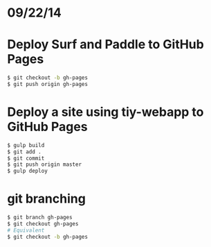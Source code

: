 # 09/22/14

# Deploy Surf and Paddle to GitHub Pages

```sh
$ git checkout -b gh-pages
$ git push origin gh-pages
```

# Deploy a site using tiy-webapp to GitHub Pages

```sh
$ gulp build
$ git add .
$ git commit
$ git push origin master
$ gulp deploy
```

# git branching

```sh
$ git branch gh-pages
$ git checkout gh-pages
# Equivalent
$ git checkout -b gh-pages
```
